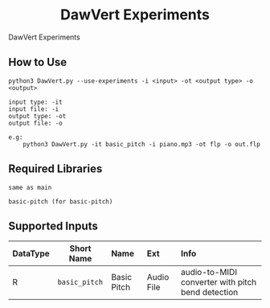 <div align="center">

# DawVert Experiments
</div>

DawVert Experiments

## How to Use

```
python3 DawVert.py --use-experiments -i <input> -ot <output type> -o <output>

input type: -it 
input file: -i 
output type: -ot 
output file: -o

e.g: 
    python3 DawVert.py -it basic_pitch -i piano.mp3 -ot flp -o out.flp

```

## Required Libraries
```
same as main

basic-pitch (for basic-pitch)
```

## Supported Inputs
| DataType | Short Name | Name | Ext | Info |
| --- | --- | :--- | :--- | :--- |
| R | ```basic_pitch``` | Basic Pitch | Audio File | audio-to-MIDI converter with pitch bend detection